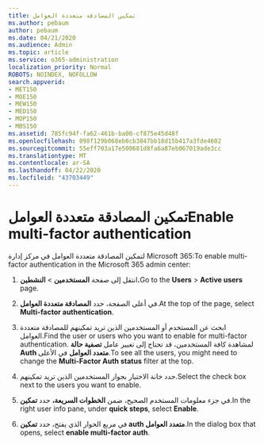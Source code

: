 ```yaml
---
title: تمكين المصادقة متعددة العوامل
ms.author: pebaum
author: pebaum
ms.date: 04/21/2020
ms.audience: Admin
ms.topic: article
ms.service: o365-administration
localization_priority: Normal
ROBOTS: NOINDEX, NOFOLLOW
search.appverid:
- MET150
- MOE150
- MEW150
- MED150
- MOP150
- MBS150
ms.assetid: 785fc94f-fa62-461b-ba00-cf875e45d48f
ms.openlocfilehash: 098f129b068eb6cb3847bb18d15b417a3fde4602
ms.sourcegitcommit: 55eff703a17e500681d8fa6a87eb067019ade3cc
ms.translationtype: MT
ms.contentlocale: ar-SA
ms.lasthandoff: 04/22/2020
ms.locfileid: "43703449"
---
```

# <a name="enable-multi-factor-authentication"></a><span data-ttu-id="ea57b-102">تمكين المصادقة متعددة العوامل</span><span class="sxs-lookup"><span data-stu-id="ea57b-102">Enable multi-factor authentication</span></span>

<span data-ttu-id="ea57b-103">لتمكين المصادقة متعددة العوامل في مركز إدارة Microsoft 365:</span><span class="sxs-lookup"><span data-stu-id="ea57b-103">To enable multi-factor authentication in the Microsoft 365 admin center:</span></span>

1. <span data-ttu-id="ea57b-104">انتقل إلى صفحة **المستخدمين** \> **النشطين.**</span><span class="sxs-lookup"><span data-stu-id="ea57b-104">Go to the **Users** \> **Active users** page.</span></span>
    
2. <span data-ttu-id="ea57b-105">في أعلى الصفحة، حدد **المصادقة متعددة العوامل**.</span><span class="sxs-lookup"><span data-stu-id="ea57b-105">At the top of the page, select **Multi-factor authentication**.</span></span> 
    
3. <span data-ttu-id="ea57b-106">ابحث عن المستخدم أو المستخدمين الذين تريد تمكينهم للمصادقة متعددة العوامل.</span><span class="sxs-lookup"><span data-stu-id="ea57b-106">Find the user or users who you want to enable for multi-factor authentication.</span></span> <span data-ttu-id="ea57b-107">لمشاهدة كافة المستخدمين، قد تحتاج إلى تغيير عامل **تصفية حالة Auth متعدد العوامل** في الأعلى.</span><span class="sxs-lookup"><span data-stu-id="ea57b-107">To see all the users, you might need to change the **Multi-Factor Auth status** filter at the top.</span></span>
    
4. <span data-ttu-id="ea57b-108">حدد خانة الاختيار بجوار المستخدمين الذين تريد تمكينهم.</span><span class="sxs-lookup"><span data-stu-id="ea57b-108">Select the check box next to the users you want to enable.</span></span>
    
5.  <span data-ttu-id="ea57b-109">في جزء معلومات المستخدم الصحيح، ضمن **الخطوات السريعة،** حدد **تمكين**.</span><span class="sxs-lookup"><span data-stu-id="ea57b-109">In the right user info pane, under **quick steps**, select **Enable**.</span></span> 
    
6. <span data-ttu-id="ea57b-110">في مربع الحوار الذي يفتح، حدد **تمكين auth متعدد العوامل**.</span><span class="sxs-lookup"><span data-stu-id="ea57b-110">In the dialog box that opens, select **enable multi-factor auth**.</span></span> 
    

